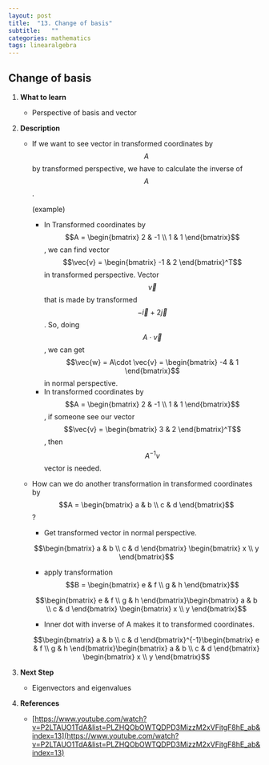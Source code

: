 ```yaml
---
layout: post
title:  "13. Change of basis"
subtitle:   ""
categories: mathematics
tags: linearalgebra
---
```

## Change of basis

1. **What to learn**
    - Perspective of basis and vector
2. **Description**
    - If we want to see vector in transformed coordinates by $$A$$ by transformed perspective, we have to calculate the inverse of $$A$$.

        (example)

        - In Transformed coordinates by $$A = \begin{bmatrix}
        2  & -1 \\ 1 & 1
        \end{bmatrix}$$, we can find vector $$\vec{v} = \begin{bmatrix}
        -1  & 2
        \end{bmatrix}^T$$ in transformed perspective. Vector $$\vec{v}$$ that is made by transformed $$-\vec{i} + 2\vec{j}$$.  So, doing $$A\cdot \vec{v}$$  , we can get $$\vec{w} = A\cdot \vec{v} = \begin{bmatrix}
        -4  & 1
        \end{bmatrix}$$ in normal perspective.
        - In transformed coordinates by $$A = \begin{bmatrix}
        2  & -1 \\ 1 & 1
        \end{bmatrix}$$, if someone see our vector $$\vec{v} = \begin{bmatrix}
        3  & 2
        \end{bmatrix}^T$$, then $$A^{-1}v$$ vector is needed.
    - How can we do another transformation in transformed coordinates by $$A = \begin{bmatrix}
    a  & b \\ c & d
    \end{bmatrix}$$?
        - Get transformed vector in normal perspective.

        $$\begin{bmatrix}
        a  & b \\ c & d
        \end{bmatrix} \begin{bmatrix}
        x  \\ y
        \end{bmatrix}$$

        - apply transformation $$B = \begin{bmatrix}
        e  & f \\ g & h
        \end{bmatrix}$$

        $$\begin{bmatrix}
        e  & f \\ g & h
        \end{bmatrix}\begin{bmatrix}
        a  & b \\ c & d
        \end{bmatrix} \begin{bmatrix}
        x  \\ y
        \end{bmatrix}$$

        - Inner dot with inverse of A makes it to transformed coordinates.

        $$\begin{bmatrix}
        a  & b \\ c & d
        \end{bmatrix}^{-1}\begin{bmatrix}
        e  & f \\ g & h
        \end{bmatrix}\begin{bmatrix}
        a  & b \\ c & d
        \end{bmatrix} \begin{bmatrix}
        x  \\ y
        \end{bmatrix}$$

3. **Next Step**
    - Eigenvectors and eigenvalues
4. **References**
    - [https://www.youtube.com/watch?v=P2LTAUO1TdA&list=PLZHQObOWTQDPD3MizzM2xVFitgF8hE_ab&index=13](https://www.youtube.com/watch?v=P2LTAUO1TdA&list=PLZHQObOWTQDPD3MizzM2xVFitgF8hE_ab&index=13)